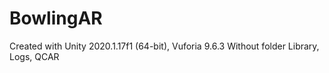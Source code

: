 # BowlingAR
Created with Unity 2020.1.17f1 (64-bit), Vuforia 9.6.3
Without folder Library, Logs, QCAR
